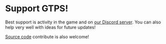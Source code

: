 # <cg>Support GTPS!</c>

Best support is <cp>activity in the game</c> and on [our Discord server](https://gtps.undo.it/?discord). 
You can also help very well with ideas for future updates!

[Source code](https://github.com/user95401/gtps) contribute is also welcome!